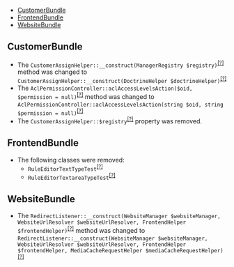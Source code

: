 - [CustomerBundle](#customerbundle)
- [FrontendBundle](#frontendbundle)
- [WebsiteBundle](#websitebundle)

CustomerBundle
--------------
* The `CustomerAssignHelper::__construct(ManagerRegistry $registry)`<sup>[[?]](https://github.com/oroinc/customer-portal/tree/4.2.0-alpha.2/src/Oro/Bundle/CustomerBundle/Handler/CustomerAssignHelper.php#L29 "Oro\Bundle\CustomerBundle\Handler\CustomerAssignHelper")</sup> method was changed to `CustomerAssignHelper::__construct(DoctrineHelper $doctrineHelper)`<sup>[[?]](https://github.com/oroinc/customer-portal/tree/4.2.0-alpha.3/src/Oro/Bundle/CustomerBundle/Handler/CustomerAssignHelper.php#L27 "Oro\Bundle\CustomerBundle\Handler\CustomerAssignHelper")</sup>
* The `AclPermissionController::aclAccessLevelsAction($oid, $permission = null)`<sup>[[?]](https://github.com/oroinc/customer-portal/tree/4.2.0-alpha.2/src/Oro/Bundle/CustomerBundle/Controller/AclPermissionController.php#L26 "Oro\Bundle\CustomerBundle\Controller\AclPermissionController")</sup> method was changed to `AclPermissionController::aclAccessLevelsAction(string $oid, string $permission = null)`<sup>[[?]](https://github.com/oroinc/customer-portal/tree/4.2.0-alpha.3/src/Oro/Bundle/CustomerBundle/Controller/AclPermissionController.php#L64 "Oro\Bundle\CustomerBundle\Controller\AclPermissionController")</sup>
* The `CustomerAssignHelper::$registry`<sup>[[?]](https://github.com/oroinc/customer-portal/tree/4.2.0-alpha.2/src/Oro/Bundle/CustomerBundle/Handler/CustomerAssignHelper.php#L17 "Oro\Bundle\CustomerBundle\Handler\CustomerAssignHelper::$registry")</sup> property was removed.

FrontendBundle
--------------
* The following classes were removed:
   - `RuleEditorTextTypeTest`<sup>[[?]](https://github.com/oroinc/customer-portal/tree/4.2.0-alpha.2/src/Oro/Bundle/FrontendBundle/Form/Type/RuleEditorTextTypeTest.php#L10 "Oro\Bundle\FrontendBundle\Form\Type\RuleEditorTextTypeTest")</sup>
   - `RuleEditorTextareaTypeTest`<sup>[[?]](https://github.com/oroinc/customer-portal/tree/4.2.0-alpha.2/src/Oro/Bundle/FrontendBundle/Form/Type/RuleEditorTextareaTypeTest.php#L10 "Oro\Bundle\FrontendBundle\Form\Type\RuleEditorTextareaTypeTest")</sup>

WebsiteBundle
-------------
* The `RedirectListener::__construct(WebsiteManager $websiteManager, WebsiteUrlResolver $websiteUrlResolver, FrontendHelper $frontendHelper)`<sup>[[?]](https://github.com/oroinc/customer-portal/tree/4.2.0-alpha.2/src/Oro/Bundle/WebsiteBundle/EventListener/RedirectListener.php#L33 "Oro\Bundle\WebsiteBundle\EventListener\RedirectListener")</sup> method was changed to `RedirectListener::__construct(WebsiteManager $websiteManager, WebsiteUrlResolver $websiteUrlResolver, FrontendHelper $frontendHelper, MediaCacheRequestHelper $mediaCacheRequestHelper)`<sup>[[?]](https://github.com/oroinc/customer-portal/tree/4.2.0-alpha.3/src/Oro/Bundle/WebsiteBundle/EventListener/RedirectListener.php#L38 "Oro\Bundle\WebsiteBundle\EventListener\RedirectListener")</sup>

